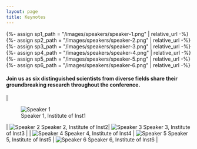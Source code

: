 ```yaml
---
layout: page
title: Keynotes
---
```


{%- assign sp1_path = "/images/speakers/speaker-1.png" | relative_url -%}
{%- assign sp2_path = "/images/speakers/speaker-2.png" | relative_url -%}
{%- assign sp3_path = "/images/speakers/speaker-3.png" | relative_url -%}
{%- assign sp4_path = "/images/speakers/speaker-4.png" | relative_url -%}
{%- assign sp5_path = "/images/speakers/speaker-5.png" | relative_url -%}
{%- assign sp6_path = "/images/speakers/speaker-6.png" | relative_url -%}

#### Join us as six distinguished scientists from diverse fields share their groundbreaking research throughout the conference.  


| <figure><img src="{{ sp1_path }}" alt="Speaker 1" class="speaker-photo"> <figcaption>Speaker 1, Institute of Inst1</figcaption> </figure>| <img src="{{ sp2_path }}" alt="Speaker 2" class="speaker-photo"> Speaker 2, Institute of Inst2| <img src="{{ sp3_path }}" alt="Speaker 3" class="speaker-photo"> Speaker 3, Institute of Inst3 |
 | <img src="{{ sp4_path }}" alt="Speaker 4" class="speaker-photo"> Speaker 4, Institute of Inst4 | <img src="{{ sp5_path }}" alt="Speaker 5" class="speaker-photo"> Speaker 5, Institute of Inst5 | <img src="{{ sp6_path }}" alt="Speaker 6" class="speaker-photo"> Speaker 6, Institute of Inst6 |

